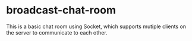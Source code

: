 # broadcast-chat-room
This is a basic chat room using Socket, which supports mutiple clients on the server to communicate to each other.
